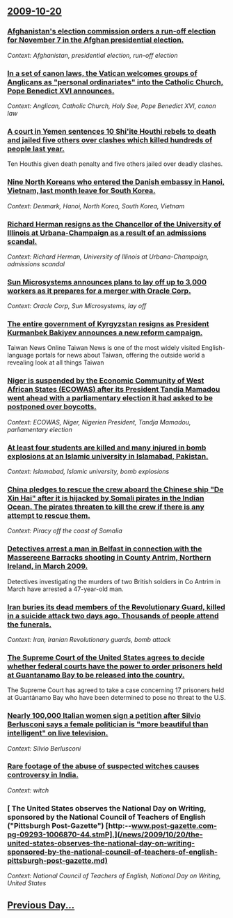 ## [2009-10-20](/news/2009/10/20/index.md)

### [ Afghanistan's election commission orders a run-off election for November 7 in the Afghan presidential election. ](/news/2009/10/20/afghanistan-s-election-commission-orders-a-run-off-election-for-november-7-in-the-afghan-presidential-election.md)
_Context: Afghanistan, presidential election, run-off election_

### [ In a set of canon laws, the Vatican welcomes groups of Anglicans as "personal ordinariates" into the Catholic Church, Pope Benedict XVI announces. ](/news/2009/10/20/in-a-set-of-canon-laws-the-vatican-welcomes-groups-of-anglicans-as-personal-ordinariates-into-the-catholic-church-pope-benedict-xvi-ann.md)
_Context: Anglican, Catholic Church, Holy See, Pope Benedict XVI, canon law_

### [ A court in Yemen sentences 10 Shi'ite Houthi rebels to death and jailed five others over clashes which killed hundreds of people last year. ](/news/2009/10/20/a-court-in-yemen-sentences-10-shi-ite-houthi-rebels-to-death-and-jailed-five-others-over-clashes-which-killed-hundreds-of-people-last-year.md)
Ten Houthis given death penalty and five others jailed over deadly clashes.

### [ Nine North Koreans who entered the Danish embassy in Hanoi, Vietnam, last month leave for South Korea. ](/news/2009/10/20/nine-north-koreans-who-entered-the-danish-embassy-in-hanoi-vietnam-last-month-leave-for-south-korea.md)
_Context: Denmark, Hanoi, North Korea, South Korea, Vietnam_

### [ Richard Herman resigns as the Chancellor of the University of Illinois at Urbana-Champaign as a result of an admissions scandal. ](/news/2009/10/20/richard-herman-resigns-as-the-chancellor-of-the-university-of-illinois-at-urbanaachampaign-as-a-result-of-an-admissions-scandal.md)
_Context: Richard Herman, University of Illinois at Urbana-Champaign, admissions scandal_

### [ Sun Microsystems announces plans to lay off up to 3,000 workers as it prepares for a merger with Oracle Corp. ](/news/2009/10/20/sun-microsystems-announces-plans-to-lay-off-up-to-3-000-workers-as-it-prepares-for-a-merger-with-oracle-corp.md)
_Context: Oracle Corp, Sun Microsystems, lay off_

### [ The entire government of Kyrgyzstan resigns as President Kurmanbek Bakiyev announces a new reform campaign. ](/news/2009/10/20/the-entire-government-of-kyrgyzstan-resigns-as-president-kurmanbek-bakiyev-announces-a-new-reform-campaign.md)
Taiwan News Online Taiwan News is one of the most widely visited English-language portals for news about Taiwan, offering the outside world a revealing look at all things Taiwan

### [ Niger is suspended by the Economic Community of West African States (ECOWAS) after its President Tandja Mamadou went ahead with a parliamentary election it had asked to be postponed over boycotts. ](/news/2009/10/20/niger-is-suspended-by-the-economic-community-of-west-african-states-ecowas-after-its-president-tandja-mamadou-went-ahead-with-a-parliamen.md)
_Context: ECOWAS, Niger, Nigerien President, Tandja Mamadou, parliamentary election_

### [ At least four students are killed and many injured in bomb explosions at an Islamic university in Islamabad, Pakistan. ](/news/2009/10/20/at-least-four-students-are-killed-and-many-injured-in-bomb-explosions-at-an-islamic-university-in-islamabad-pakistan.md)
_Context: Islamabad, Islamic university, bomb explosions_

### [ China pledges to rescue the crew aboard the Chinese ship "De Xin Hai" after it is hijacked by Somali pirates in the Indian Ocean. The pirates threaten to kill the crew if there is any attempt to rescue them. ](/news/2009/10/20/china-pledges-to-rescue-the-crew-aboard-the-chinese-ship-de-xin-hai-after-it-is-hijacked-by-somali-pirates-in-the-indian-ocean-the-pirat.md)
_Context: Piracy off the coast of Somalia_

### [ Detectives arrest a man in Belfast in connection with the Massereene Barracks shooting in County Antrim, Northern Ireland, in March 2009. ](/news/2009/10/20/detectives-arrest-a-man-in-belfast-in-connection-with-the-massereene-barracks-shooting-in-county-antrim-northern-ireland-in-march-2009.md)
Detectives investigating the murders of two British soldiers in Co Antrim in March have arrested a 47-year-old man.

### [ Iran buries its dead members of the Revolutionary Guard, killed in a suicide attack two days ago. Thousands of people attend the funerals. ](/news/2009/10/20/iran-buries-its-dead-members-of-the-revolutionary-guard-killed-in-a-suicide-attack-two-days-ago-thousands-of-people-attend-the-funerals.md)
_Context: Iran, Iranian Revolutionary guards, bomb attack_

### [ The Supreme Court of the United States agrees to decide whether federal courts have the power to order prisoners held at Guantanamo Bay to be released into the country. ](/news/2009/10/20/the-supreme-court-of-the-united-states-agrees-to-decide-whether-federal-courts-have-the-power-to-order-prisoners-held-at-guantanamo-bay-to.md)
The Supreme Court has agreed to take a case concerning 17 prisoners held at Guantánamo Bay who have been determined to pose no threat to the U.S.

### [ Nearly 100,000 Italian women sign a petition after Silvio Berlusconi says a female politician is "more beautiful than intelligent" on live television. ](/news/2009/10/20/nearly-100-000-italian-women-sign-a-petition-after-silvio-berlusconi-says-a-female-politician-is-more-beautiful-than-intelligent-on-live.md)
_Context: Silvio Berlusconi_

### [ Rare footage of the abuse of suspected witches causes controversy in India. ](/news/2009/10/20/rare-footage-of-the-abuse-of-suspected-witches-causes-controversy-in-india.md)
_Context: witch_

### [ The United States observes the National Day on Writing, sponsored by the National Council of Teachers of English ("Pittsburgh Post-Gazette") [http:--www.post-gazette.com-pg-09293-1006870-44.stmP].](/news/2009/10/20/the-united-states-observes-the-national-day-on-writing-sponsored-by-the-national-council-of-teachers-of-english-pittsburgh-post-gazette.md)
_Context: National Council of Teachers of English, National Day on Writing, United States_

## [Previous Day...](/news/2009/10/19/index.md)

